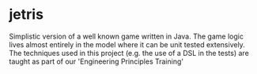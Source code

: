 jetris
======

Simplistic version of a well known game written in Java. The game logic lives almost entirely in the model where it can be unit tested extensively. The techniques used in this project (e.g. the use of a DSL in the tests) are taught as part of our 'Engineering Principles Training'
